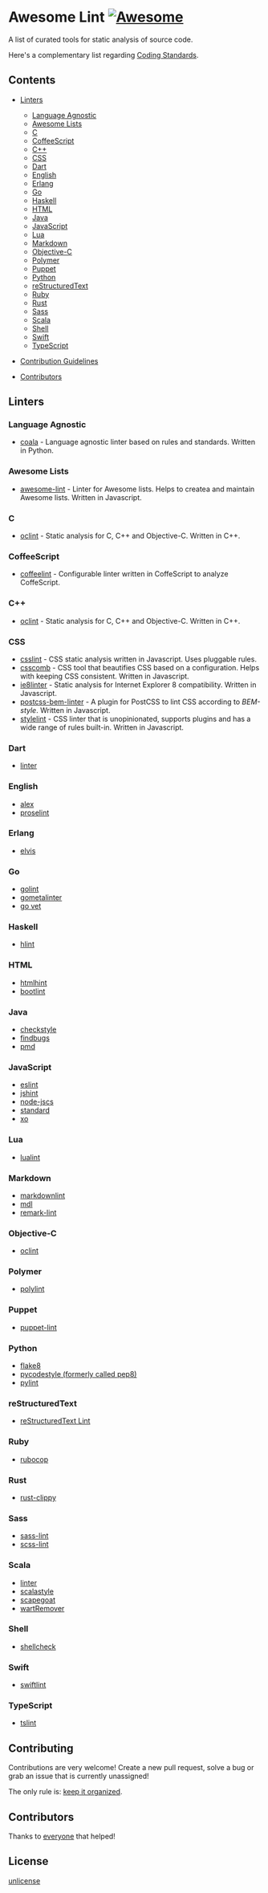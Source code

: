 # Awesome Lint [![Awesome](https://cdn.rawgit.com/sindresorhus/awesome/d7305f38d29fed78fa85652e3a63e154dd8e8829/media/badge.svg)](https://github.com/sindresorhus/awesome)

A list of curated tools for static analysis of source code.

Here's a complementary list regarding [Coding Standards](https://github.com/caramelomartins/awesome-standards/).

## Contents

- [Linters](#linters)

  - [Language Agnostic](#language-agnostic)
  - [Awesome Lists](#awesome-lists)
  - [C](#c)
  - [CoffeeScript](#coffeescript)
  - [C++](#c++)
  - [CSS](#css)
  - [Dart](#dart)
  - [English](#english)
  - [Erlang](#erlang)
  - [Go](#go)
  - [Haskell](#haskell)
  - [HTML](#html)
  - [Java](#java)
  - [JavaScript](#javascript)
  - [Lua](#lua)
  - [Markdown](#markdown)
  - [Objective-C](#objective-c)
  - [Polymer](#polymer)
  - [Puppet](#puppet)
  - [Python](#python)
  - [reStructuredText](#restructuredtext)
  - [Ruby](#ruby)
  - [Rust](#rust)
  - [Sass](#sass)
  - [Scala](#scala)
  - [Shell](#shell)
  - [Swift](#swift)
  - [TypeScript](#typescript)

- [Contribution Guidelines](#contributing)

- [Contributors](#contributors)

## Linters

### Language Agnostic

- [coala](https://github.com/coala-analyzer/coala) - Language agnostic linter based on rules and standards. Written in Python.

### Awesome Lists

- [awesome-lint](https://github.com/sindresorhus/awesome-lint) - Linter for Awesome lists. Helps to createa and maintain Awesome lists. Written in Javascript.

### C

- [oclint](https://github.com/oclint/oclint) - Static analysis for C, C++ and Objective-C. Written in C++.

### CoffeeScript

- [coffeelint](https://github.com/clutchski/coffeelint) - Configurable linter written in CoffeScript to analyze CoffeScript.

### C++

- [oclint](https://github.com/oclint/oclint) - Static analysis for C, C++ and Objective-C. Written in C++.

### CSS

- [csslint](https://github.com/CSSLint/csslint) - CSS static analysis written in Javascript. Uses pluggable rules.
- [csscomb](https://github.com/csscomb/csscomb.js) - CSS tool that beautifies CSS based on a configuration. Helps with keeping CSS consistent. Written in Javascript.
- [ie8linter](https://github.com/israelidanny/ie8linter) - Static analysis for Internet Explorer 8 compatibility. Written in Javascript.
- [postcss-bem-linter](https://github.com/postcss/postcss-bem-linter) - A plugin for PostCSS to lint CSS according to _BEM-style_. Written in Javascript.
- [stylelint](http://stylelint.io) - CSS linter that is unopinionated, supports plugins and has a wide range of rules built-in. Written in Javascript.

### Dart

- [linter](https://github.com/dart-lang/linter)

### English

- [alex](https://github.com/wooorm/alex)
- [proselint](https://github.com/amperser/proselint)

### Erlang

- [elvis](https://github.com/inaka/elvis)

### Go

- [golint](https://github.com/golang/lint)
- [gometalinter](https://github.com/alecthomas/gometalinter)
- [go vet](https://golang.org/cmd/vet/)

### Haskell

- [hlint](https://github.com/ndmitchell/hlint)

### HTML

- [htmlhint](https://github.com/yaniswang/HTMLHint)
- [bootlint](https://github.com/twbs/bootlint)

### Java

- [checkstyle](https://github.com/checkstyle/checkstyle)
- [findbugs](http://findbugs.sourceforge.net)
- [pmd](http://pmd.github.io)

### JavaScript

- [eslint](https://github.com/eslint/eslint)
- [jshint](https://github.com/jshint/jshint)
- [node-jscs](https://github.com/jscs-dev/node-jscs)
- [standard](https://github.com/feross/standard)
- [xo](https://github.com/sindresorhus/xo)

### Lua

- [lualint](https://github.com/philips/lualint)

### Markdown

- [markdownlint](https://github.com/DavidAnson/markdownlint)
- [mdl](https://github.com/mivok/markdownlint)
- [remark-lint](https://github.com/wooorm/remark-lint)

### Objective-C

- [oclint](https://github.com/oclint/oclint)

### Polymer

- [polylint](https://github.com/PolymerLabs/polylint)

### Puppet

- [puppet-lint](https://github.com/rodjek/puppet-lint)

### Python

- [flake8](https://github.com/PyCQA/flake8)
- [pycodestyle (formerly called pep8)](https://github.com/PyCQA/pycodestyle)
- [pylint](https://github.com/PyCQA/pylint)

### reStructuredText

- [reStructuredText Lint](https://github.com/twolfson/restructuredtext-lint)


### Ruby

- [rubocop](https://github.com/bbatsov/rubocop)

### Rust

- [rust-clippy](https://github.com/Manishearth/rust-clippy)

### Sass

- [sass-lint](https://github.com/sasstools/sass-lint)
- [scss-lint](https://github.com/causes/scss-lint)

### Scala

- [linter](https://github.com/HairyFotr/linter)
- [scalastyle](http://www.scalastyle.org)
- [scapegoat](https://github.com/sksamuel/scapegoat)
- [wartRemover](http://github.com/puffnfresh/wartremover)

### Shell

- [shellcheck](https://github.com/koalaman/shellcheck)

### Swift

- [swiftlint](https://github.com/realm/SwiftLint)

### TypeScript

- [tslint](https://github.com/palantir/tslint)

## Contributing

Contributions are very welcome! Create a new pull request, solve a bug or grab an issue that is currently unassigned!

The only rule is: [keep it organized](https://github.com/CarameloMartins/awesome-lint/blob/master/CONTRIBUTING.md).

## Contributors

Thanks to [everyone](https://github.com/caramelomartins/awesome-lint/graphs/contributors) that helped!

## License

[unlicense](LICENSE.md)
